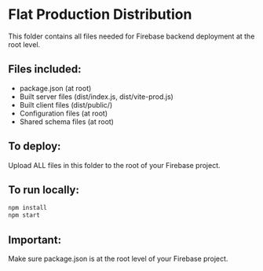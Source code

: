 # Flat Production Distribution

This folder contains all files needed for Firebase backend deployment at the root level.

## Files included:
- package.json (at root)
- Built server files (dist/index.js, dist/vite-prod.js)
- Built client files (dist/public/)
- Configuration files (at root)
- Shared schema files (at root)

## To deploy:
Upload ALL files in this folder to the root of your Firebase project.

## To run locally:
```bash
npm install
npm start
```

## Important:
Make sure package.json is at the root level of your Firebase project.
